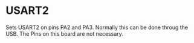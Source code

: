 # USART2
Sets USART2  on pins PA2 and PA3. Normally this can be done throug the USB. The Pins on this board are not necessary.

